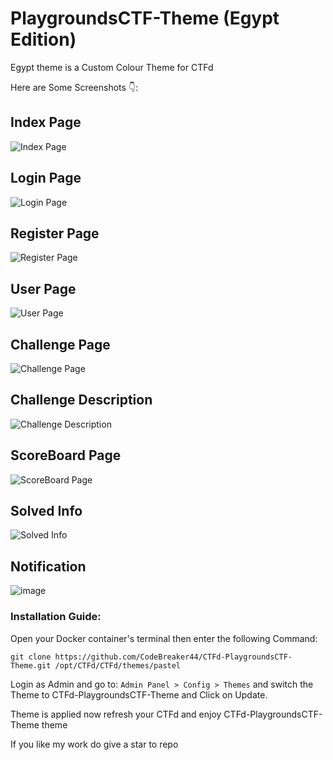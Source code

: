 # PlaygroundsCTF-Theme (Egypt Edition) 

Egypt theme is a Custom Colour Theme for CTFd

Here are Some Screenshots 👇:

## Index Page
![Index Page](https://github.com/user-attachments/assets/27bde7db-2b0d-493e-ab8a-fca4f02d7c3f)



## Login Page 
![Login Page](https://github.com/user-attachments/assets/330e0bfb-dc0d-4db5-bbca-79ff3c374aa1)


## Register Page
![Register Page](https://github.com/user-attachments/assets/3180ea83-fe38-4480-84f6-1f981e6af5bf)


## User Page 
![User Page](https://github.com/user-attachments/assets/8c741b85-31c2-4878-9301-457a853e7f43)



## Challenge Page
![Challenge Page](https://github.com/user-attachments/assets/ba1fc1fb-1270-4807-a3e1-02b4e16f67e0)



## Challenge Description
![Challenge Description](https://github.com/user-attachments/assets/96e6f2c7-83ab-4b21-8e8b-a70c0ba306b4)



## ScoreBoard Page
![ScoreBoard Page](https://github.com/user-attachments/assets/ff76b58a-26ed-45e0-8e79-8b75b1bcb4f0)



## Solved Info
![Solved Info](https://github.com/user-attachments/assets/56f0fa36-dbcc-4edf-a854-ee96b126289f)



## Notification 
![image](https://github.com/user-attachments/assets/87445c54-11a4-424d-90a1-6d51ff659849)



### Installation Guide:
Open your Docker container's terminal then enter the following Command:
```
git clone https://github.com/CodeBreaker44/CTFd-PlaygroundsCTF-Theme.git /opt/CTFd/CTFd/themes/pastel
```
Login as Admin and go to: ```Admin Panel > Config > Themes``` and switch the Theme to CTFd-PlaygroundsCTF-Theme and Click on Update.

Theme is applied now refresh your CTFd and enjoy CTFd-PlaygroundsCTF-Theme theme 

If you like my work do give a star to repo

